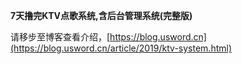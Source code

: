 **7天撸完KTV点歌系统,含后台管理系统(完整版)**

请移步至博客查看介绍，[https://blog.usword.cn](https://blog.usword.cn/article/2019/ktv-system.html)
